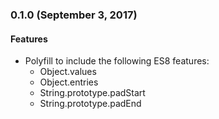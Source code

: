 ### 0.1.0 (September 3, 2017)

#### Features

* Polyfill to include the following ES8 features:
  * Object.values
  * Object.entries
  * String.prototype.padStart
  * String.prototype.padEnd
